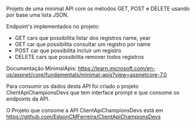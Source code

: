 Projeto de uma minimal API com os métodos GET, POST e DELETE usando por base uma lista JSON.
 
Endpoint's implementados no projeto:
- GET cars que possibilita listar dos registros name, year
- GET car que possibilita consultar um registro por name
- POST car que possibilita incluir um registro 
- DELETE cars que possibilita remover todos registros
 
Documentação MinimalApis: https://learn.microsoft.com/en-us/aspnet/core/fundamentals/minimal-apis?view=aspnetcore-7.0

Para consumir os dados desta API foi criado o projeto ClientApiChampionsDevs que tem interface prompt e que consome os endpoints da API.

O Projeto que consome a API ClientApiChampionsDevs está em https://github.com/EdsonCMFerreira/ClientApiChampionsDevs
